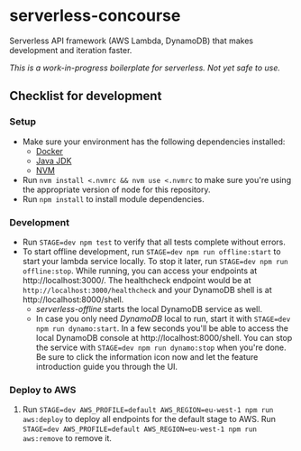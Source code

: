 # serverless-concourse

Serverless API framework (AWS Lambda, DynamoDB) that makes development and iteration faster.

*This is a work-in-progress boilerplate for serverless. Not yet safe to use.*

## Checklist for development

### Setup

- Make sure your environment has the following dependencies installed:
  - [Docker](https://docs.docker.com/install/)
  - [Java JDK](http://www.oracle.com/technetwork/java/javase/downloads/jdk8-downloads-2133151.html)
  - [NVM](https://github.com/creationix/nvm)
- Run `nvm install <.nvmrc && nvm use <.nvmrc` to make sure you're using the appropriate version of node for this repository.
- Run `npm install` to install module dependencies.

### Development

- Run `STAGE=dev npm test` to verify that all tests complete without errors.
- To start offline development, run `STAGE=dev npm run offline:start` to start your lambda service locally. To stop it later, run `STAGE=dev npm run offline:stop`. While running, you can access your endpoints at http://localhost:3000/. The healthcheck endpoint would be at `http://localhost:3000/healthcheck` and your DynamoDB shell is at http://localhost:8000/shell.
  - _serverless-offline_ starts the local DynamoDB service as well.
  - In case you only need _DynamoDB_ local to run, start it with `STAGE=dev npm run dynamo:start`. In a few seconds you'll be able to access the local DynamoDB console at http://localhost:8000/shell. You can stop the service with `STAGE=dev npm run dynamo:stop` when you're done. Be sure to click the information icon now and let the feature introduction guide you through the UI.

### Deploy to AWS

1. Run `STAGE=dev AWS_PROFILE=default AWS_REGION=eu-west-1 npm run aws:deploy` to deploy all endpoints for the default stage to AWS. Run `STAGE=dev AWS_PROFILE=default AWS_REGION=eu-west-1 npm run aws:remove` to remove it.

